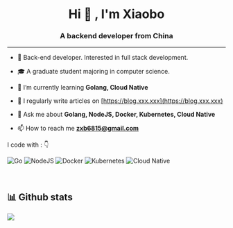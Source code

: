 <h1 align="center">Hi 👋 , I'm Xiaobo</h1>
<h3 align="center">A backend developer from China</h3>

---
- 🧐 Back-end developer. Interested in full stack development.

- 🎓 A graduate student majoring in computer science.

- 🌱 I’m currently learning **Golang, Cloud Native**

- 📝 I regularly write articles on [https://blog.xxx.xxx](https://blog.xxx.xxx)

- 💬 Ask me about **Golang, NodeJS, Docker, Kubernetes, Cloud Native**

- 📫 How to reach me **zxb6815@gmail.com**

I code with :  👇

![Go](https://img.shields.io/badge/go-%2300ADD8.svg?style=for-the-badge&logo=go&logoColor=white)
![NodeJS](https://img.shields.io/badge/node.js-6DA55F?style=for-the-badge&logo=node.js&logoColor=white)
![Docker](https://img.shields.io/badge/docker-%230db7ed.svg?style=for-the-badge&logo=docker&logoColor=white)
![Kubernetes](https://img.shields.io/badge/kubernetes-%23326ce5.svg?style=for-the-badge&logo=kubernetes&logoColor=white)
![Cloud Native](https://img.shields.io/badge/cloud%20native-%23231f20.svg?style=for-the-badge&logo=cncf&logoColor=white)


&nbsp;
## 📊 Github stats

![](https://github-readme-stats.vercel.app/api?username=brillience&show_icons=true&theme=radical)

